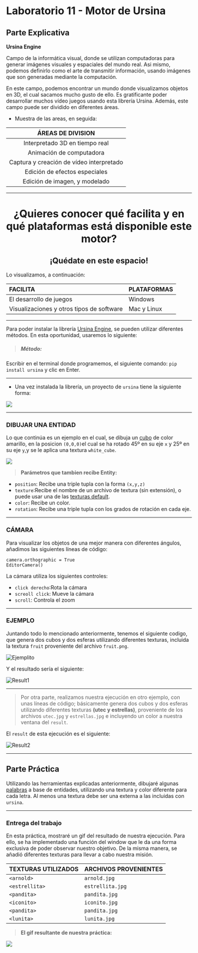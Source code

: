 # Laboratorio 11 - Motor de Ursina
## Parte Explicativa

**Ursina Engine**

Campo de la informática visual, donde se utilizan computadoras para generar imágenes visuales y espaciales del mundo real. Asi mismo, podemos definirlo como el arte de transmitir información, usando imágenes que son generadas mediante la computación.

En este campo, podemos encontrar un mundo donde visualizamos objetos en 3D, el cual sacamos mucho gusto de ello. Es gratificante poder desarrollar muchos vídeo juegos usando esta librería Ursina. Además, este campo puede ser dividido en diferentes áreas.

- Muestra de las areas, en seguida:

| ÁREAS DE DIVISION|
|:-----: |
| Interpretado 3D en tiempo real|
| Animación de computadora|
| Captura y creación de vídeo interpretado|
| Edición de efectos especiales
| Edición de imagen, y modelado

---
<h1 align="center"> ¿Quieres conocer qué facilita y en qué plataformas está disponible este motor? </h1>


<h2 align="center"> ¡Quédate en este espacio!  </h2>

Lo visualizamos, a continuación:

| FACILITA     | PLATAFORMAS |
| :--------- | :-----|
| El desarrollo de juegos  | Windows
| Visualizaciones y otros tipos de software  |Mac y Linux

---------
Para poder instalar la librería [Ursina Engine](https://www.ursinaengine.org/), se pueden utilizar  diferentes métodos.  En esta oportunidad, usaremos lo siguiente:

>##### Método:
Escribir en el terminal donde programemos, el siguiente comando: 
`pip install ursina` y clic en Enter.

------------
- Una vez instalada la librería, un proyecto de `ursina` tiene la siguiente forma:

![](https://i.ibb.co/qrxdPRL/Im23.png)

---
### DIBUJAR UNA ENTIDAD

Lo que continúa es un ejemplo en el cual, se dibuja un [cubo](https://www.ursinaengine.org/cheat_sheet.html#models "cubo") de color amarillo, en la posicion `(0,0,0)`el cual se ha rotado 45º en su eje `x` y 25º en su eje `y`,y se le aplica una textura `white_cube`.

![]( https://i.ibb.co/bFv2W99/Im3.png)
>**Parámetros que tambien recibe Entity:**
- `position`: Recibe una triple tupla con la forma `(x,y,z)`
- `texture`:Recibe el nombre de un archivo de textura (sin extensión), o puede usar una de las [texturas default](https://www.ursinaengine.org/cheat_sheet.html#textures).
- `color`: Recibe un color.
- `rotation`: Recibe una triple tupla con los grados de rotación en cada eje.

------------
### CÁMARA
Para visualizar los objetos de una mejor manera con diferentes ángulos, añadimos las siguientes líneas de código:

```
camera.orthographic = True
EditorCamera()
```
La cámara utiliza los siguientes controles:
- `click derecho`:Rota la cámara
- `screoll click`: Mueve la cámara
- `scroll`: Controla el zoom

------------
### EJEMPLO
Juntando todo lo mencionado anteriormente, tenemos el siguiente codigo, que genera dos cubos y dos esferas utilizando diferentes texturas, incluida la textura `fruit` proveniente del archivo `fruit.png`.

![Ejemplito](https://i.ibb.co/nRTX7zW/Cod1.png)

Y el resultado sería el siguiente:

![Result1](https://i.ibb.co/jDvyWCk/result1.png)

---
>Por otra parte, realizamos nuestra ejecución en otro ejemplo, con unas líneas de código; básicamente genera dos cubos y dos esferas utilizando diferentes texturas **(utec y estrellas)**, proveniente de los archivos `utec.jpg` y `estrellas.jpg`  e incluyendo un color a nuestra ventana del `result`.

El `result` de esta ejecución es el siguiente:

![Result2](https://i.ibb.co/qy3LZgP/Result2.png)

---
## Parte Práctica
Utilizando las herramientas explicadas anteriormente, dibujaré algunas [palabras](https://i.pinimg.com/564x/bd/b6/cd/bdb6cd9f52015c66fd48ec56a65f6b7e.jpg "iniciales") a base de entidades, utilizando una textura y color diferente para cada letra. Al menos una textura debe ser una externa a las incluidas con `ursina`.

------------
### Entrega del trabajo
En esta práctica, mostraré un gif del resultado de nuestra ejecución.
Para ello, se ha implementado una función del window que le da una forma exclusiva de poder observar nuestro objetivo.
De la misma manera, se añadió diferentes texturas para llevar a cabo nuestra misión.


| TEXTURAS UTILIZADOS     | ARCHIVOS PROVENIENTES |
| :--------- | :-----|
| `<arnold>`  | `arnold.jpg`
| `<estrellita>`  |`estrellita.jpg`
| `<pandita>`  |`pandita.jpg`
| `<iconito>`  |`iconito.jpg`
| `<pandita>`  |`pandita.jpg`
| `<lunita>`  |`lunita.jpg`

> **El gif resultante de nuestra práctica:**
  
![](https://media.giphy.com/media/mcMZwEWYMB3siTqdls/giphy.gif)
